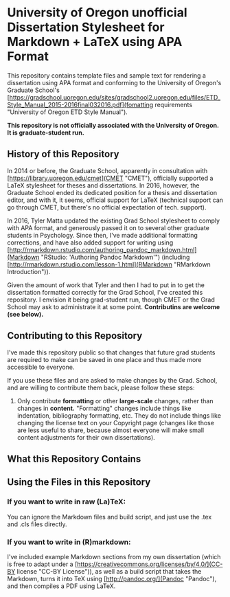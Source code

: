 # University of Oregon unofficial Dissertation Stylesheet for Markdown + LaTeX using APA Format

This repository contains template files and sample text for rendering a dissertation using APA format and conforming to the University of Oregon's Graduate School's [https://gradschool.uoregon.edu/sites/gradschool2.uoregon.edu/files/ETD_Style_Manual_2015-2016final032016.pdf](fomatting requirements "University of Oregon ETD Style Manual").

**This repository is not officially associated with the University of Oregon. It is graduate-student run.**

## History of this Repository

In 2014 or before, the Graduate School, apparently in consultation with [https://library.uoregon.edu/cmet](CMET "CMET"), officially supported a LaTeX stylesheet for theses and dissertations. In 2016, however, the Graduate School ended its dedicated position for a thesis and dissertation editor, and with it, it seems, official support for LaTeX (technical support can go through CMET, but there's no official expectation of tech. support).

In 2016, Tyler Matta updated the existing Grad School stylesheet to comply with APA format, and generously passed it on to several other graduate students in Psychology. Since then, I've made additional formatting corrections, and have also added support for writing using [http://rmarkdown.rstudio.com/authoring_pandoc_markdown.html](Markdown "RStudio: 'Authoring Pandoc Markdown'") (including [http://rmarkdown.rstudio.com/lesson-1.html](RMarkdown "RMarkdown Introduction")).

Given the amount of work that Tyler and then I had to put in to get the dissertation formatted correctly for the Grad School, I've created this repository. I envision it being grad-student run, though CMET or the Grad School may ask to administrate it at some point. **Contributins are welcome (see below).**

## Contributing to this Repository

I've made this repository public so that changes that future grad students are required to make can be saved in one place and thus made more accessible to everyone. 

If you use these files and are asked to make changes by the Grad. School, and are willing to contribute them back, please follow these steps:

1. Only contribute **formatting** or other **large-scale** changes, rather than changes in **content.** "Formatting" changes include things like indentation, bibliography formatting, etc. They do not include things like changing the license text on your Copyright page (changes like those are less useful to share, because almost everyone will make small content adjustments for their own dissertations).

## What this Repository Contains



## Using the Files in this Repository

### If you want to write in raw (La)TeX:

You can ignore the Markdown files and build script, and just use the .tex and .cls files directly.


### If you want to write in (R)markdown:

I've included example Markdown sections from my own dissertation (which is free to adapt under a [https://creativecommons.org/licenses/by/4.0/](CC-BY license "CC-BY License")), as well as a build script that takes the Markdown, turns it into TeX using [http://pandoc.org/](Pandoc "Pandoc"), and then compiles a PDF using LaTeX.


